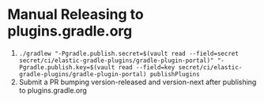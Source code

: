 # Manual Releasing to plugins.gradle.org

1. `./gradlew "-Pgradle.publish.secret=$(vault read --field=secret secret/ci/elastic-gradle-plugins/gradle-plugin-portal)" "-Pgradle.publish.key=$(vault read --field=key secret/ci/elastic-gradle-plugins/gradle-plugin-portal) publishPlugins`
2. Submit a PR bumping version-released and version-next after publishing to plugins.gradle.org